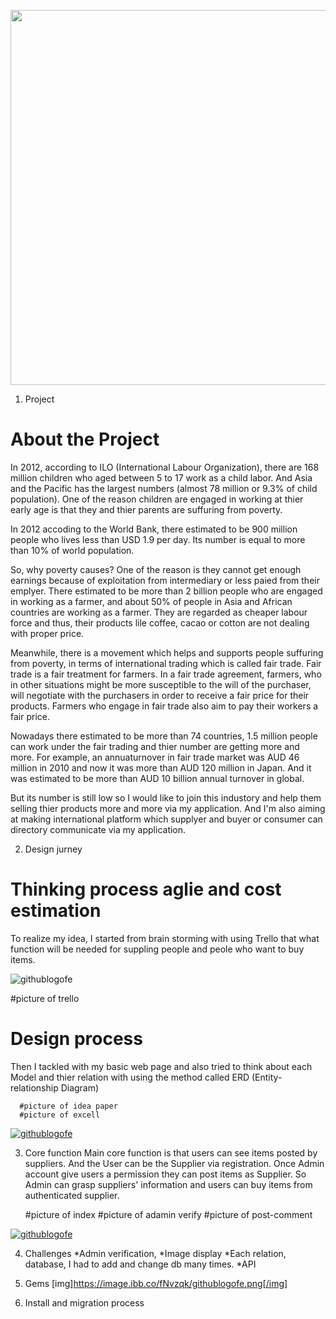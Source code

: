 <p align="center">
<img src="https://image.ibb.co/fNvzqk/githublogofe.png" width="600" />
</p>



1. Project
# About the Project

In 2012, according to ILO (International Labour Organization), there are 168 million children who aged between 5 to 17 work as a child labor.
And Asia and the Pacific has the largest numbers (almost 78 million or 9.3% of child population).
One of the reason children are engaged in working at thier early age is that they and thier parents are suffuring from poverty.

In 2012 accoding to the World Bank, there estimated to be 900 million people who lives less than USD 1.9 per day.
Its number is equal to more than 10% of world population.

So, why poverty causes?
One of the reason is they cannot get enough earnings because of exploitation from intermediary or less paied from their emplyer.
There estimated to be more than 2 billion people who are engaged in working as a farmer, and about 50% of people in Asia and African countries are working as a farmer.
They are regarded as cheaper labour force and thus, their products lile coffee, cacao or cotton are not dealing with proper price.


Meanwhile, there is a movement which helps and supports people suffuring from poverty, in terms of international trading which is called fair trade.
Fair trade is a fair treatment for farmers. In a fair trade agreement, farmers, who in other situations might be more susceptible to the will of the purchaser, will negotiate with the purchasers in order to receive a fair price for their products. Farmers who engage in fair trade also aim to pay their workers a fair price.

Nowadays there estimated to be more than 74 countries, 1.5 million people can work under the fair trading and thier number are getting more and more.
For example, an annuaturnover in fair trade market was AUD 46 million in 2010 and now it was more than AUD 120 million in Japan.
And it was estimated to be more than AUD 10 billion annual turnover in global.

But its number is still low so I would like to join this industory and help them selling thier products more and more via my application.
And I'm also aiming at making international platform which supplyer and buyer or consumer can directory communicate via my application.



2. Design jurney

# Thinking process    aglie and cost estimation
To realize my idea, I started from brain storming with using Trello that what function will be needed for suppling people and peole who want to buy items.

<p>
<img src="https://image.ibb.co/fNvzqk/githublogofe.png" alt="githublogofe" border="0">
</p>
      #picture of trello

# Design process
Then I tackled with my basic web page and also tried to think about each Model and thier relation with using the method called ERD (Entity-relationship Diagram)

      #picture of idea paper
      #picture of excell
<a href="https://ibb.co/i4xCAk"><img src="https://image.ibb.co/fNvzqk/githublogofe.png" alt="githublogofe" border="0"></a>


3. Core function
Main core function is that users can see items posted by suppliers. And the User can be the Supplier via registration.
Once Admin account give users a permission they can post items as Supplier.
So Admin can grasp suppliers' information and users can buy items from authenticated supplier.

      #picture of index
      #picture of adamin verify
      #picture of post-comment       
<p>
<a href="https://ibb.co/i4xCAk"><img src="https://image.ibb.co/fNvzqk/githublogofe.png" alt="githublogofe" border="0"></a>
</p>

4. Challenges
*Admin verification,
*Image display
*Each relation, database, I had to add and change db many times.
*API

5. Gems
[img]https://image.ibb.co/fNvzqk/githublogofe.png[/img]


6. Install and migration process
